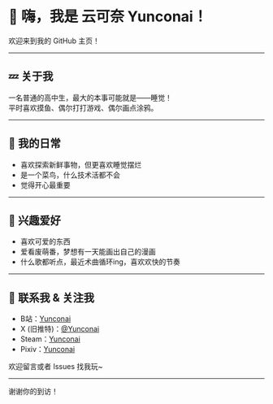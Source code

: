 # 👋 嗨，我是 云可奈 Yunconai！

欢迎来到我的 GitHub 主页！

---

## 💤 关于我

一名普通的高中生，最大的本事可能就是——睡觉！  
平时喜欢摸鱼、偶尔打打游戏、偶尔画点涂鸦。

---

## 🌱 我的日常

- 喜欢探索新鲜事物，但更喜欢睡觉摆烂
- 是一个菜鸟，什么技术活都不会
- 觉得开心最重要

---

## 🎨 兴趣爱好

- 喜欢可爱的东西
- 爱看废萌番，梦想有一天能画出自己的漫画
- 什么歌都听点，最近术曲循环ing，喜欢欢快的节奏

---

## 🤝 联系我 & 关注我

- B站：[Yunconai](https://space.bilibili.com/494011099)
- X (旧推特)：[@Yunconai](https://x.com/Yunconai)
- Steam：[Yunconai](https://steamcommunity.com/id/Yunconai/)
- Pixiv：[Yunconai](https://www.pixiv.net/users/116428919)

欢迎留言或者 Issues 找我玩~

---

谢谢你的到访！
